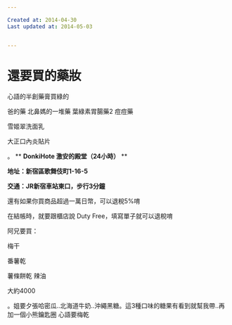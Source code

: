 ```yaml
---

Created at: 2014-04-30
Last updated at: 2014-05-03


---
```


# 還要買的藥妝


心語的半創藥膏買綠的

爸的藥
北鼻媽的一堆藥
葉綠素胃腸藥2
痘痘藥

雪姬翠洗面乳

大正口內炎貼片

。
**
**DonkiHote 激安的殿堂（24小時）**
**

**地址：新宿區歌舞伎町1-16-5**

**交通：JR新宿車站東口，步行3分鐘**

還有如果你買商品超過一萬日幣，可以退稅5%唷

在結帳時，就要跟櫃店說 Duty Free，填寫單子就可以退稅唷

阿兄要買：

梅干

番薯乾

薯條餅乾
辣油

大約4000

。姐要夕張哈密瓜..北海道牛奶..沖繩黑糖。這3種口味的糖果有看到就幫我帶..再加一個小熊鑰匙圈
心語要梅乾

